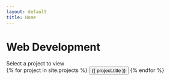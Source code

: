 ```yaml
---
layout: default
title: Home
---
```


<div class="container">
  <link rel="stylesheet" href="{{ site.baseurl }}/assets/css/index.css" />
  <h1 class="title text-center">Web Development</h1>
  <span class="subtitle text-center">Select a project to view</span>
  <div class="nav-panel">
    {% for project in site.projects %}
    <button
      class="nav-panel-btn"
      onclick="window.location.href='{{ site.baseurl }}{{ project.url }}'"
    >
      {{ project.title }}
    </button>
    {% endfor %}
  </div>
</div>
<!-- <script>
  console.log({{ site.projects | jsonify }});
</script> -->
